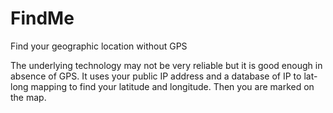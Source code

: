 # FindMe
Find your geographic location without GPS

The underlying technology may not be very reliable but it is good enough in absence of GPS.
It uses your public IP address and a database of IP to lat-long mapping to find your latitude
and longitude. Then you are marked on the map.
